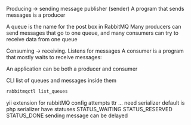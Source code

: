 Producing -> sending 
message publisher (sender)
A program that sends messages is a producer

A queue is the name for the post box in RabbitMQ
 Many producers can send messages that go to one queue, and many consumers can try to receive data from one queue


Consuming -> receiving.
Listens for messages
A consumer is a program that mostly waits to receive messages: 

An application can be both a producer and consumer

CLI
list of queues and messages inside them
```bash
rabbitmqctl list_queues
```


yii extension for rabbitMQ
config
	attempts
	ttr
	...
need serializer default is php serializer
have statuses STATUS_WAITING STATUS_RESERVED STATUS_DONE
sending message can be delayed

